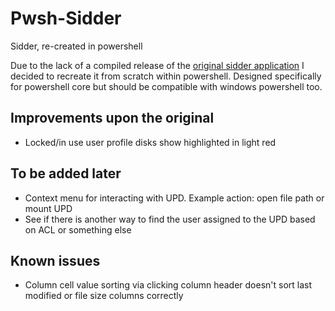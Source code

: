 # Pwsh-Sidder
Sidder, re-created in powershell

Due to the lack of a compiled release of the [original sidder application](https://github.com/msfreaks/Sidder) I decided to recreate it from scratch within powershell. Designed specifically for powershell core but should be compatible with windows powershell too.

## Improvements upon the original
- Locked/in use user profile disks show highlighted in light red

## To be added later
- Context menu for interacting with UPD. Example action: open file path or mount UPD
- See if there is another way to find the user assigned to the UPD based on ACL or something else

## Known issues
- Column cell value sorting via clicking column header doesn't sort last modified or file size columns correctly
